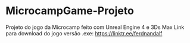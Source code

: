# MicrocampGame-Projeto
Projeto do jogo da Microcamp feito com Unreal Engine 4 e 3Ds Max
Link para download do jogo versão .exe: https://linktr.ee/ferdnandalf
